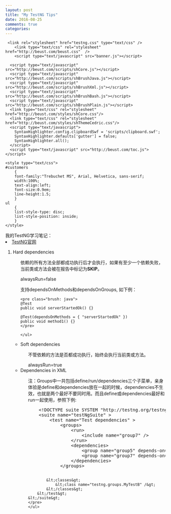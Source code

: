 ```yaml
---
layout: post
title: "My TestNG Tips"
date: 2016-08-25
comments: true
categories:
---
```


<head>
	<meta http-equiv="Content-Type" content="text/html; charset=utf-8" />
	
	 <link rel="stylesheet" href="testng.css" type="text/css" />
        <link type="text/css" rel="stylesheet" href="http://beust.com/beust.css"  />
        <script type="text/javascript" src="banner.js"></script>

      <script type="text/javascript" src="http://beust.com/scripts/shCore.js"></script>
      <script type="text/javascript" src="http://beust.com/scripts/shBrushJava.js"></script>
      <script type="text/javascript" src="http://beust.com/scripts/shBrushXml.js"></script>
      <script type="text/javascript" src="http://beust.com/scripts/shBrushBash.js"></script>
      <script type="text/javascript" src="http://beust.com/scripts/shBrushPlain.js"></script>
      <link type="text/css" rel="stylesheet" href="http://beust.com/styles/shCore.css"/>
      <link type="text/css" rel="stylesheet" href="http://beust.com/styles/shThemeCedric.css"/>
      <script type="text/javascript">
        SyntaxHighlighter.config.clipboardSwf = 'scripts/clipboard.swf';
        SyntaxHighlighter.defaults['gutter'] = false;
        SyntaxHighlighter.all();
      </script>
      <script type="text/javascript" src="http://beust.com/toc.js"></script>
	  
	<style type="text/css">
	#customers
		{
		font-family:"Trebuchet MS", Arial, Helvetica, sans-serif;
		width:100%;
		text-align:left;
		font-size:0.9em;
		line-height:1.5;
		}
	ul
		{
		list-style-type: disc;
		list-style-position: inside;		
		}
	</style>
</head>

<div class="css-full-post-content js-full-post-content" id="customers">
我的TestNG学习笔记：
<li><a href="http://testng.org/doc/documentation-main.html#annotations"> TestNG官网</a></li>

<ol>
<li>Hard dependencies</li>
	<ul>
	依赖的所有方法全部都成功执行后才会执行，如果有至少一个依赖失败，当前类或方法会被在报告中标记为<b>SKIP</b>。
	</ul>
	<ul>
	alwaysRun=false
	</ul>
	<ul>
	支持dependsOnMethods和dependsOnGroups, 如下例：
	
	<pre class="brush: java">
	@Test
	public void serverStartedOk() {}

	@Test(dependsOnMethods = { "serverStartedOk" })
	public void method1() {}
	</pre>
	
	</ul>
	
<li>Soft dependencies</li>
	<ul>
	不管依赖的方法是否都成功执行，始终会执行当前类或方法。
	</ul>
	<ul>
	alwaysRun=true
	</ul>

<li>Dependencies in XML</li>
	<ul>
	注：Groups中一共包括define/run/dependencies三个子菜单，亲身体验是define和dependencies放在一起的时候，dependencies不生效，也就是两个最好不要同时用。而且define或dependencies最好和run一起使用，参照下例:
	</ul>
	<ul>
	<pre class="brush: xml">
	&lt;!DOCTYPE suite SYSTEM "http://testng.org/testng-1.0.dtd" &gt;
	&lt;suite name="testNgSuite" &gt;
		&lt;test name="Test dependencies" &gt;
			&lt;groups&gt;
				&lt;run&gt;
					&lt;include name="group7" /&gt;
				&lt;/run&gt;
				&lt;dependencies&gt;
					&lt;group name="group5" depends-on="group2 group4" /&gt;
					&lt;group name="group7" depends-on="group5 group6" /&gt;
				&lt;/dependencies&gt;
			&lt;/groups&gt;
			
			&lt;classes&gt;
				&lt;class name="testng.groups.MyTestB" /&gt;
			&lt;/classes&gt;
		&lt;/test&gt;
	&lt;/suite&gt;
	</pre>
	</ul>
</ol>
</div>	